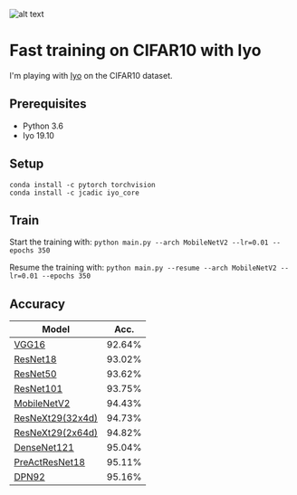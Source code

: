 ![alt text](https://raw.githubusercontent.com/JeanMaximilienCadic/CIFAR10-Iyo/master/img/cifar.jpg)

# Fast training on CIFAR10 with Iyo

I'm playing with [Iyo](http://iyo.ai/) on the CIFAR10 dataset.

## Prerequisites
- Python 3.6
- Iyo 19.10

## Setup
```
conda install -c pytorch torchvision
conda install -c jcadic iyo_core
```

## Train
Start the training with:
```python main.py --arch MobileNetV2 --lr=0.01 --epochs 350```

Resume the training with:
```python main.py --resume --arch MobileNetV2 --lr=0.01 --epochs 350```


## Accuracy
| Model             | Acc.        |
| ----------------- | ----------- |
| [VGG16](https://arxiv.org/abs/1409.1556)              | 92.64%      |
| [ResNet18](https://arxiv.org/abs/1512.03385)          | 93.02%      |
| [ResNet50](https://arxiv.org/abs/1512.03385)          | 93.62%      |
| [ResNet101](https://arxiv.org/abs/1512.03385)         | 93.75%      |
| [MobileNetV2](https://arxiv.org/abs/1801.04381)       | 94.43%      |
| [ResNeXt29(32x4d)](https://arxiv.org/abs/1611.05431)  | 94.73%      |
| [ResNeXt29(2x64d)](https://arxiv.org/abs/1611.05431)  | 94.82%      |
| [DenseNet121](https://arxiv.org/abs/1608.06993)       | 95.04%      |
| [PreActResNet18](https://arxiv.org/abs/1603.05027)    | 95.11%      |
| [DPN92](https://arxiv.org/abs/1707.01629)             | 95.16%      |

